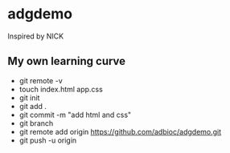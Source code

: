 # adgdemo
Inspired by NICK
## My own learning curve 
 - git remote -v
 - touch index.html app.css
 - git init 
 - git add .
 - git commit -m "add html and css"
 - git branch 
 - git remote add origin https://github.com/adbioc/adgdemo.git 
 - git push -u origin 
 

